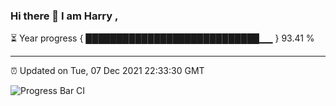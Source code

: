 ### Hi there 👋 I am Harry , 

⏳ Year progress { ████████████████████████████▁▁ } 93.41 %

---

⏰ Updated on Tue, 07 Dec 2021 22:33:30 GMT

![Progress Bar CI](https://github.com/duykhang68/duykhang68/workflows/Progress%20Bar%20CI/badge.svg)
